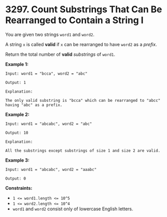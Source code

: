 # 3297. Count Substrings That Can Be Rearranged to Contain a String I

You are given two strings `word1` and `word2`.

A string `x` is called **valid** if `x` can be rearranged to have `word2` as a *prefix*.

Return the total number of **valid** *substrings* of `word1`.

**Example 1:**

```()
Input: word1 = "bcca", word2 = "abc"

Output: 1

Explanation:

The only valid substring is "bcca" which can be rearranged to "abcc" having "abc" as a prefix.
```

**Example 2:**

```()
Input: word1 = "abcabc", word2 = "abc"

Output: 10

Explanation:

All the substrings except substrings of size 1 and size 2 are valid.
```

**Example 3:**

```()
Input: word1 = "abcabc", word2 = "aaabc"

Output: 0
```

**Constraints:**

- `1 <= word1.length <= 10^5`
- `1 <= word2.length <= 10^4`
- `word1` and `word2` consist only of lowercase English letters.
